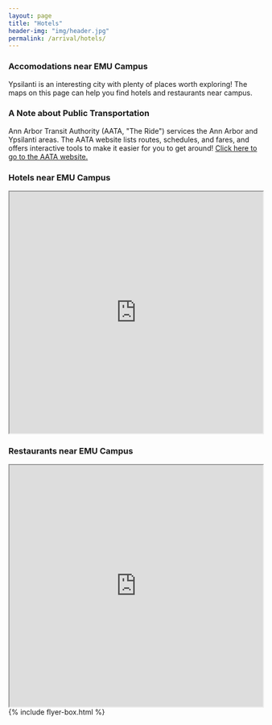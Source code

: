 ```yaml
---
layout: page
title: "Hotels"
header-img: "img/header.jpg"
permalink: /arrival/hotels/
---
```


<div class="container">
  <div class="col-sm-9 col-xs-12 cfp-page">
    <h3 class="home-h3">Accomodations near EMU Campus</h3>
    <p class="text-justify">Ypsilanti is an interesting city with plenty of places worth exploring! The maps on this page can help you find hotels and restaurants near campus.</p>
    <h3>A Note about Public Transportation</h3>
    <p class="text-justify">Ann Arbor Transit Authority (AATA, "The Ride") services the Ann Arbor and Ypsilanti areas. The AATA website lists routes, schedules, and fares, and offers interactive tools to make it easier for you to get around! <a href="http://www.theride.org/">Click here to go to the AATA website.</a></p>
    <h3>Hotels near EMU Campus</h3>
    <iframe src="https://www.google.com/maps/d/embed?mid=1jy3O7yO0u07j4aw4yLTmqAnJoDg" width="100%" height="480"></iframe>
    <h3>Restaurants near EMU Campus</h3>
    <iframe src="https://www.google.com/maps/d/embed?mid=1XnDhg6N9ZGY8YrzNU_Actjg25zE" width="100%" height="480"></iframe>
  </div>
  {% include flyer-box.html %}
</div>
